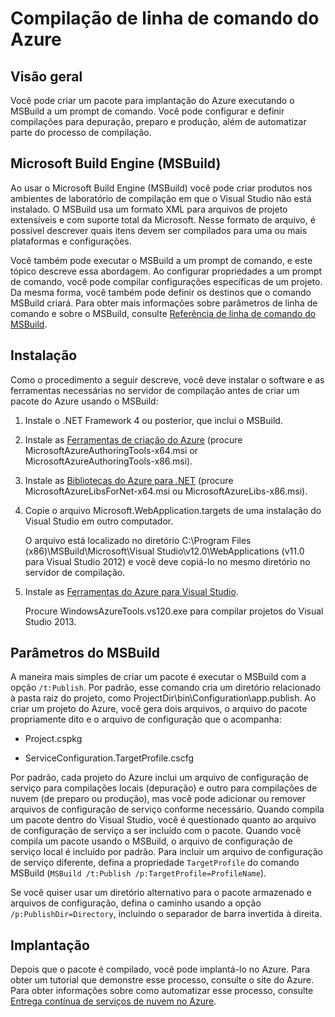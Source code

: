 <properties
   pageTitle="Compilação de linha de comando do Azure"
   description="Compilação de linha de comando do Azure"
   services="visual-studio-online"
   documentationCenter="na"
   authors="TomArcher"
   manager="douge"
   editor="" />
<tags
   ms.service="multiple"
   ms.devlang="multiple"
   ms.topic="article"
   ms.tgt_pltfrm="na"
   ms.workload="na"
   ms.date="08/24/2015"
   ms.author="tarcher" />

# Compilação de linha de comando do Azure

## Visão geral

Você pode criar um pacote para implantação do Azure executando o MSBuild a um prompt de comando. Você pode configurar e definir compilações para depuração, preparo e produção, além de automatizar parte do processo de compilação.


## Microsoft Build Engine (MSBuild)

Ao usar o Microsoft Build Engine (MSBuild) você pode criar produtos nos ambientes de laboratório de compilação em que o Visual Studio não está instalado. O MSBuild usa um formato XML para arquivos de projeto extensíveis e com suporte total da Microsoft. Nesse formato de arquivo, é possível descrever quais itens devem ser compilados para uma ou mais plataformas e configurações.

Você também pode executar o MSBuild a um prompt de comando, e este tópico descreve essa abordagem. Ao configurar propriedades a um prompt de comando, você pode compilar configurações específicas de um projeto. Da mesma forma, você também pode definir os destinos que o comando MSBuild criará. Para obter mais informações sobre parâmetros de linha de comando e sobre o MSBuild, consulte [Referência de linha de comando do MSBuild](https://msdn.microsoft.com/library/ms164311.aspx).

## Instalação

Como o procedimento a seguir descreve, você deve instalar o software e as ferramentas necessárias no servidor de compilação antes de criar um pacote do Azure usando o MSBuild:

1. Instale o .NET Framework 4 ou posterior, que inclui o MSBuild.

1. Instale as [Ferramentas de criação do Azure](http://go.microsoft.com/fwlink/?LinkId=394615) (procure MicrosoftAzureAuthoringTools-x64.msi or MicrosoftAzureAuthoringTools-x86.msi).

1. Instale as [Bibliotecas do Azure para .NET](http://go.microsoft.com/fwlink/?LinkId=394616) (procure MicrosoftAzureLibsForNet-x64.msi ou MicrosoftAzureLibs-x86.msi).

1. Copie o arquivo Microsoft.WebApplication.targets de uma instalação do Visual Studio em outro computador.

    O arquivo está localizado no diretório C:\\Program Files (x86)\\MSBuild\\Microsoft\\Visual Studio\\v12.0\\WebApplications (v11.0 para Visual Studio 2012) e você deve copiá-lo no mesmo diretório no servidor de compilação.

1. Instale as [Ferramentas do Azure para Visual Studio](http://go.microsoft.com/fwlink/?LinkId=394616).

    Procure WindowsAzureTools.vs120.exe para compilar projetos do Visual Studio 2013.

## Parâmetros do MSBuild

A maneira mais simples de criar um pacote é executar o MSBuild com a opção `/t:Publish`. Por padrão, esse comando cria um diretório relacionado à pasta raiz do projeto, como ProjectDir\\bin\\Configuration\\app.publish. Ao criar um projeto do Azure, você gera dois arquivos, o arquivo do pacote propriamente dito e o arquivo de configuração que o acompanha:

- Project.cspkg

- ServiceConfiguration.TargetProfile.cscfg

Por padrão, cada projeto do Azure inclui um arquivo de configuração de serviço para compilações locais (depuração) e outro para compilações de nuvem (de preparo ou produção), mas você pode adicionar ou remover arquivos de configuração de serviço conforme necessário. Quando compila um pacote dentro do Visual Studio, você é questionado quanto ao arquivo de configuração de serviço a ser incluído com o pacote. Quando você compila um pacote usando o MSBuild, o arquivo de configuração de serviço local é incluído por padrão. Para incluir um arquivo de configuração de serviço diferente, defina a propriedade `TargetProfile` do comando MSBuild (`MSBuild /t:Publish /p:TargetProfile=ProfileName`).

Se você quiser usar um diretório alternativo para o pacote armazenado e arquivos de configuração, defina o caminho usando a opção `/p:PublishDir=Directory`, incluindo o separador de barra invertida à direita.

## Implantação

Depois que o pacote é compilado, você pode implantá-lo no Azure. Para obter um tutorial que demonstre esse processo, consulte o site do Azure. Para obter informações sobre como automatizar esse processo, consulte [Entrega contínua de serviços de nuvem no Azure](../cloud-services/cloud-services-dotnet-continuous-delivery).

<!---HONumber=AcomDC_1217_2015-->